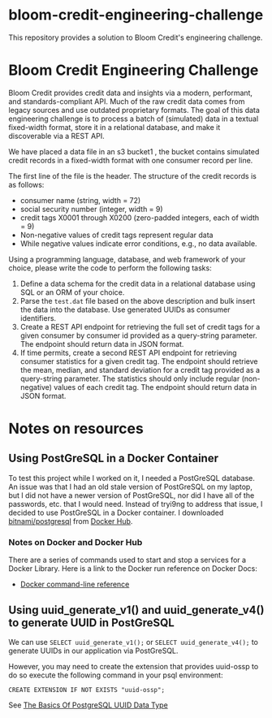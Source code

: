 # bloom-credit-engineering-challenge
This repository provides a solution to Bloom Credit's engineering challenge.

# ​Bloom Credit Engineering Challenge
Bloom Credit provides credit data and insights via a modern, performant, and standards-compliant API. Much of the raw credit data comes from legacy sources and use outdated proprietary formats. The goal of this data engineering challenge is to process a batch of (simulated) data in a textual fixed-width format, store it in a relational database, and make it discoverable via a REST API.

We have placed a data file in an s3 bucket1​ ​, the bucket contains simulated credit records in a fixed-width format with one consumer record per line.

The first line of the file is the header. The structure of the credit records is as follows:

* consumer name (string, width = 72)
* social security number (integer, width = 9)
* credit tags X0001 through X0200 (zero-padded integers, each of width = 9)
* Non-negative values of credit tags represent regular data
* While negative values indicate error conditions, e.g., no data available.

Using a programming language, database, and web framework of your choice, please write the code to perform the following tasks:

1. Define a data schema for the credit data in a relational database using SQL or an ORM of your choice.
2. Parse the `test.dat` file based on the above description and bulk insert the data into the database. Use generated UUIDs as consumer identifiers.
3. Create a REST API endpoint for retrieving the full set of credit tags for a given consumer by consumer id provided as a query-string parameter. The endpoint should return data in JSON format.
4. If time permits, create a second REST API endpoint for retrieving consumer statistics for a given credit tag. The endpoint should retrieve the mean, median, and standard deviation for a credit tag provided as a query-string parameter. The statistics should only include regular (non-negative) values of each credit tag. The endpoint should return data in JSON format.

# Notes on resources
## Using PostGreSQL in a Docker Container
To test this project while I worked on it, I needed a PostGreSQL database. An issue was that I had an old stale version of PostGreSQL on my laptop, but I did not have a newer version of PostGreSQL, nor did I have all of the passwords, etc. that I would need. Instead of tryi9ng to address that issue, I decided to use PostGreSQL in a Docker container. I downloaded [bitnami/postgresql](https://hub.docker.com/r/bitnami/postgresql) from [Docker Hub](https://hub.docker.com/).

### Notes on Docker and Docker Hub
There are a series of commands used to start and stop a services for a Docker
Library. Here is a link to the Docker run reference on Docker Docs:

* [Docker command-line reference](https://docs.docker.com/engine/reference/run/)

## Using uuid_generate_v1() and uuid_generate_v4() to generate UUID in PostGreSQL
We can use `SELECT uuid_generate_v1();` or `SELECT uuid_generate_v4();` to
generate UUIDs in our application via PostGreSQL.

However, you may need to create the extension that provides uuid-ossp to
do so execute the following command in your psql environment:

`CREATE EXTENSION IF NOT EXISTS "uuid-ossp";`

See [The Basics Of PostgreSQL UUID Data Type](https://www.postgresqltutorial.com/postgresql-uuid/)
